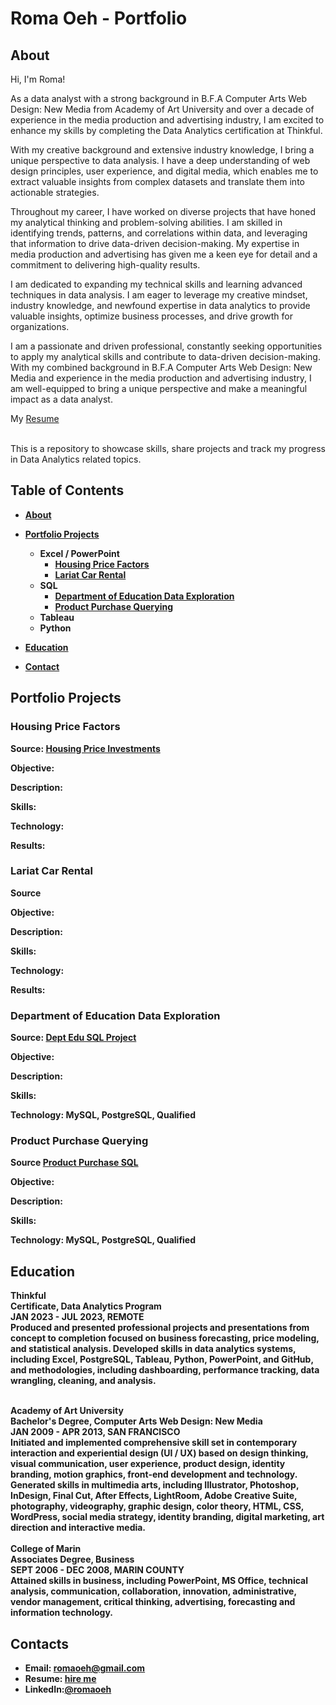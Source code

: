 # Roma Oeh - Portfolio

## About
Hi, I'm Roma! 

As a data analyst with a strong background in B.F.A Computer Arts Web Design: New Media from Academy of Art University and over a decade of experience in the media production and advertising industry, I am excited to enhance my skills by completing the Data Analytics certification at Thinkful.

With my creative background and extensive industry knowledge, I bring a unique perspective to data analysis. I have a deep understanding of web design principles, user experience, and digital media, which enables me to extract valuable insights from complex datasets and translate them into actionable strategies.

Throughout my career, I have worked on diverse projects that have honed my analytical thinking and problem-solving abilities. I am skilled in identifying trends, patterns, and correlations within data, and leveraging that information to drive data-driven decision-making. My expertise in media production and advertising has given me a keen eye for detail and a commitment to delivering high-quality results.

I am dedicated to expanding my technical skills and learning advanced techniques in data analysis. I am eager to leverage my creative mindset, industry knowledge, and newfound expertise in data analytics to provide valuable insights, optimize business processes, and drive growth for organizations.

I am a passionate and driven professional, constantly seeking opportunities to apply my analytical skills and contribute to data-driven decision-making. With my combined background in B.F.A Computer Arts Web Design: New Media and experience in the media production and advertising industry, I am well-equipped to bring a unique perspective and make a meaningful impact as a data analyst.

My [Resume](https://github.com/romaoeh/romaoeh/blob/b20ee02834b9f59a1777a5e856b608514a378a87/Resume.pdf)

<br>This is a repository to showcase skills, share projects and track my progress in Data Analytics related topics.
<b>
## Table of Contents
- [About](https://github.com/romaoeh/Portfolio/blob/main/README.md#about)
- [Portfolio Projects](https://github.com/romaoeh/Portfolio/blob/main/README.md#portfolio-projects)
  - Excel / PowerPoint
    - [Housing Price Factors](https://github.com/romaoeh/Portfolio#Housing-Price-Factors)
    - [Lariat Car Rental](https://github.com/romaoeh/Portfolio#Lariat-Car-Rental)
  - SQL
    - [Department of Education Data Exploration](https://github.com/romaoeh/Dept-EDU-SQL/tree/950a09f198f9ba0bc400aaa9c3ba65bf1abc4ac3)
    - [Product Purchase Querying](https://github.com/romaoeh/Product-Purchase-SQL/tree/9355a5ed1241e406559cbfcc756a845b374a84e6)
  - Tableau
  - Python

- [Education](https://github.com/romaoeh/Portfolio/blob/main/README.md#Education)
- [Contact](https://github.com/romaoeh/Portfolio/blob/main/README.md#Contact)



## Portfolio Projects

### Housing Price Factors
 **Source:** [Housing Price Investments](https://github.com/romaoeh/Housing-Price-Investments/tree/6bba63aad6c7e54100d3449bc8ebcd799cd1a2a4)

 **Objective:**

 **Description:**

 **Skills:**

 **Technology:**

 **Results:**


### Lariat Car Rental
 **Source**
 
 **Objective:**

 **Description:**

 **Skills:**

 **Technology:**

 **Results:**
 

 ### Department of Education Data Exploration
  **Source:** [Dept Edu SQL Project](https://github.com/romaoeh/Dept-EDU-SQL/tree/950a09f198f9ba0bc400aaa9c3ba65bf1abc4ac3)
 
 **Objective:**

 **Description:**

 **Skills:**

 **Technology:** MySQL, PostgreSQL, Qualified


### Product Purchase Querying
 **Source** [Product Purchase SQL](https://github.com/romaoeh/Product-Purchase-SQL/tree/9355a5ed1241e406559cbfcc756a845b374a84e6)
 
 **Objective:**

 **Description:**

 **Skills:**

 **Technology:** MySQL, PostgreSQL, Qualified
 
 

 ## Education
Thinkful
<br>Certificate, Data Analytics Program
<br>JAN 2023 - JUL 2023,  REMOTE
<br>Produced and presented professional projects and presentations from concept to completion focused on business forecasting, price modeling, and statistical analysis.
Developed skills in data analytics systems, including Excel, PostgreSQL, Tableau, Python, PowerPoint, and GitHub, and methodologies, including dashboarding, performance tracking, data wrangling, cleaning, and analysis.

<br>  
Academy of Art University 
<br>Bachelor's Degree, Computer Arts Web Design: New Media
<br>JAN 2009 - APR 2013,  SAN FRANCISCO
<br>Initiated and implemented comprehensive skill set in contemporary interaction and experiential design (UI / UX) based on design thinking, visual communication, user experience, product design, identity branding, motion graphics, front-end development and technology.
Generated skills in multimedia arts, including Illustrator, Photoshop, InDesign, Final Cut, After Effects, LightRoom, Adobe Creative Suite, photography, videography, graphic design, color theory, HTML, CSS, WordPress, social media strategy, identity branding, digital marketing, art direction and interactive media.

  <br>
<br>
College of Marin 
<br>Associates Degree, Business
<br>SEPT 2006 - DEC 2008,  MARIN COUNTY
<br>Attained skills in business, including PowerPoint, MS Office, technical analysis, communication, collaboration, innovation, administrative, vendor management, critical thinking, advertising, forecasting and information technology.


## Contacts
- Email: romaoeh@gmail.com
- Resume: [hire me](https://github.com/romaoeh/romaoeh/blob/b20ee02834b9f59a1777a5e856b608514a378a87/Resume.pdf)
- LinkedIn:[@romaoeh](https://www.linkedin.com/in/romaoeh/)
